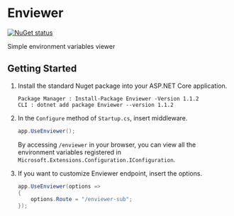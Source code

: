 # Enviewer

[![NuGet status](https://img.shields.io/nuget/v/Enviewer.svg?style=flat&logo=nuget)](https://www.nuget.org/packages/Enviewer)

Simple environment variables viewer

## Getting Started

1. Install the standard Nuget package into your ASP.NET Core application.

    ```
    Package Manager : Install-Package Enviewer -Version 1.1.2
    CLI : dotnet add package Enviewer --version 1.1.2
    ```

2. In the `Configure` method of `Startup.cs`, insert middleware.

    ```csharp
    app.UseEnviewer();
    ```

    By accessing `/enviewer` in your browser, you can view all the environment variables registered in `Microsoft.Extensions.Configuration.IConfiguration`.

3. If you want to customize Enviewer endpoint, insert the options.

    ```csharp
    app.UseEnviewer(options =>
    {
        options.Route = "/enviewer-sub";
    });
    ```
